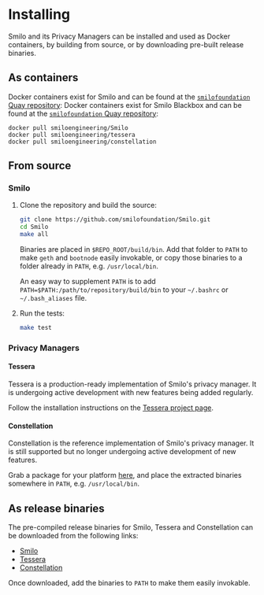 # Installing

Smilo and its Privacy Managers can be installed and used as Docker containers, by building from source, or by downloading pre-built release binaries.

## As containers
Docker containers exist for Smilo and can be found at the [`smilofoundation` Quay repository](https://quay.io/repository/smilo/go-smilo?tab=tags):
Docker containers exist for Smilo Blackbox and can be found at the [`smilofoundation` Quay repository](https://quay.io/repository/smilo/smilo-blackbox?tab=tags):
```
docker pull smiloengineering/Smilo
docker pull smiloengineering/tessera
docker pull smiloengineering/constellation
```    

## From source
### Smilo

1. Clone the repository and build the source:

    ```bash
    git clone https://github.com/smilofoundation/Smilo.git
    cd Smilo
    make all
    ```

    Binaries are placed in `$REPO_ROOT/build/bin`. Add that folder to `PATH` to make `geth` and `bootnode` easily invokable, or copy those binaries to a folder already in `PATH`, e.g. `/usr/local/bin`.

    An easy way to supplement `PATH` is to add `PATH=$PATH:/path/to/repository/build/bin` to your `~/.bashrc` or `~/.bash_aliases` file.

1. Run the tests:

    ```bash
    make test
    ```

### Privacy Managers

#### Tessera
Tessera is a production-ready implementation of Smilo's privacy manager.  It is undergoing active development with new features being added regularly.

Follow the installation instructions on the [Tessera project page](https://github.com/smilofoundation/tessera).

#### Constellation
Constellation is the reference implementation of Smilo's privacy manager.  It is still supported but no longer undergoing active development of new features.  

Grab a package for your platform [here](https://github.com/smilofoundation/constellation/releases), and place the extracted binaries somewhere in `PATH`, e.g. `/usr/local/bin`.

## As release binaries
The pre-compiled release binaries for Smilo, Tessera and Constellation can be downloaded from the following links:

* [Smilo](https://github.com/smilofoundation/Smilo/releases)
* [Tessera](https://github.com/smilofoundation/tessera/releases)
* [Constellation](https://github.com/smilofoundation/constellation/releases)

Once downloaded, add the binaries to `PATH` to make them easily invokable.

